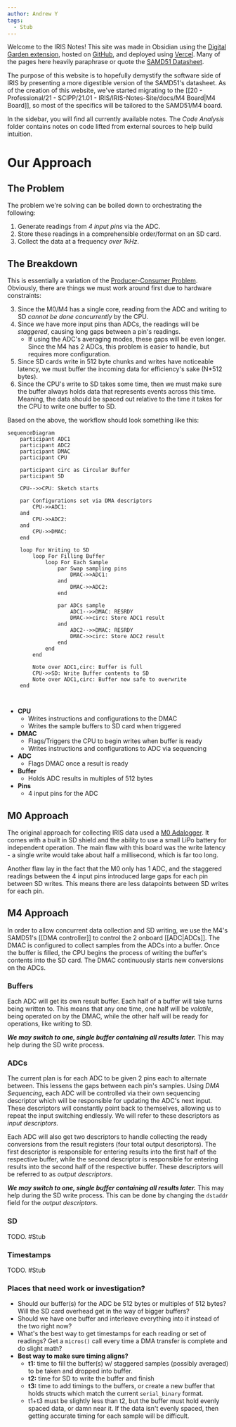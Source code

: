```yaml
---
author: Andrew Y
tags:
  - Stub
---
```


Welcome to the IRIS Notes! This site was made in Obsidian using the [Digital Garden extension](https://dg-docs.ole.dev/), hosted on [GitHub](https://github.com/Baron-Paelen/iris-notes-site), and deployed using [Vercel](https://vercel.com). Many of the pages here heavily paraphrase or quote the [SAMD51 Datasheet](https://ww1.microchip.com/downloads/aemDocuments/documents/MCU32/ProductDocuments/DataSheets/SAM-D5x-E5x-Family-Data-Sheet-DS60001507.pdf).

The purpose of this website is to hopefully demystify the software side of IRIS by presenting a more digestible version of the SAMD51's datasheet. As of the creation of this website, we've started migrating to the [[20 - Professional/21 - SCIPP/21.01 - IRIS/IRIS-Notes-Site/docs/M4 Board|M4 Board]], so most of the specifics will be tailored to the SAMD51/M4 board. 

In the sidebar, you will find all currently available notes. The *Code Analysis* folder contains notes on code lifted from external sources to help build intuition.
# Our Approach
## The Problem
The problem we're solving can be boiled down to orchestrating the following:
1. Generate readings from *4 input pins* via the ADC.
2. Store these readings in a comprehensible order/format on an SD card.
3. Collect the data at a frequency *over 1kHz*.

## The Breakdown
This is essentially a variation of the [Producer-Consumer Problem](https://en.wikipedia.org/wiki/Producer%E2%80%93consumer_problem). Obviously, there are things we must work around first due to hardware constraints:

3. Since the M0/M4 has a single core, reading from the ADC and writing to SD *cannot be done concurrently* by the CPU.
4. Since we have more input pins than ADCs, the readings will be *staggered*, causing long gaps between a pin's readings.
	- If using the ADC's averaging modes, these gaps will be even longer. Since the M4 has 2 ADCs, this problem is easier to handle, but requires more configuration.
5. Since SD cards write in 512 byte chunks and writes have noticeable latency, we must buffer the incoming data for efficiency's sake (N\*512 bytes).
6. Since the CPU's write to SD takes some time, then we must make sure the buffer always holds data that represents events across this time. Meaning, the data should be spaced out relative to the time it takes for the CPU to write one buffer to SD.

Based on the above, the workflow should look something like this:
```mermaid
sequenceDiagram
	participant ADC1
	participant ADC2
	participant DMAC
	participant CPU
	
	participant circ as Circular Buffer
	participant SD

	CPU-->>CPU: Sketch starts

	par Configurations set via DMA descriptors
		CPU->>ADC1: 
	and 
		CPU->>ADC2: 
	and
		CPU->>DMAC: 
	end

	loop For Writing to SD
		loop For Filling Buffer
			loop For Each Sample
				par Swap sampling pins
					DMAC->>ADC1: 
				and	
					DMAC->>ADC2: 
				end
				
				par ADCs sample
					ADC1-->>DMAC: RESRDY
					DMAC->>circ: Store ADC1 result
				and
					ADC2-->>DMAC: RESRDY
					DMAC->>circ: Store ADC2 result
				end
			end	
		end
		
		Note over ADC1,circ: Buffer is full
		CPU->>SD: Write Buffer contents to SD
		Note over ADC1,circ: Buffer now safe to overwrite
	end
			


```
- **CPU**
	- Writes instructions and configurations to the DMAC
	- Writes the sample buffers to SD card when triggered
- **DMAC**
	- Flags/Triggers the CPU to begin writes when buffer is ready
	- Writes instructions and configurations to ADC via sequencing
- **ADC**
	- Flags DMAC once a result is ready
- **Buffer**
	- Holds ADC results in multiples of 512 bytes
- **Pins**
	- 4 input pins for the ADC
## M0 Approach
The original approach for collecting IRIS data used a [M0 Adalogger](https://www.adafruit.com/product/2796). It comes with a built in SD shield and the ability to use a small LiPo battery for independent operation. The main flaw with this board was the write latency - a single write would take about half a millisecond, which is far too long. 

Another flaw lay in the fact that the M0 only has 1 ADC, and the staggered readings between the 4 input pins introduced large gaps for each pin between SD writes. This means there are less datapoints between SD writes for each pin.

## M4 Approach

In order to allow concurrent data collection and SD writing, we use the M4's SAMD51's [[DMA controller]] to control the 2 onboard [[ADC|ADCs]]. The DMAC is configured to collect samples from the ADCs into a buffer. Once the buffer is filled, the CPU begins the process of writing the buffer's contents into the SD card. The DMAC continuously starts new conversions on the ADCs.

### Buffers

Each ADC will get its own result buffer. Each half of a buffer will take turns being written to. This means that any one time, one half will be *volatile*, being operated on by the DMAC, while the other half will be ready for operations, like writing to SD.

***We may switch to one, single buffer containing all results later.*** This may help during the SD write process.

### ADCs

The current plan is for each ADC to be given 2 pins each to alternate between. This lessens the gaps between each pin's samples. Using *DMA Sequencing*, each ADC will be controlled via their own sequencing descriptor which will be responsible for updating the ADC's next input. These descriptors will constantly point back to themselves, allowing us to repeat the input switching endlessly. We will refer to these descriptors as *input descriptors.*

Each ADC will also get two descriptors to handle collecting the ready conversions from the result registers (four total output descriptors). The first descriptor is responsible for entering results into the first half of the respective buffer, while the second descriptor is responsible for entering results into the second half of the respective buffer. These descriptors will be referred to as *output descriptors*.

***We may switch to one, single buffer containing all results later.*** This may help during the SD write process. This can be done by changing the `dstaddr` field for the *output descriptors*.

### SD
TODO. #Stub 

### Timestamps
TODO. #Stub 

### Places that need work or investigation?
- Should our buffer(s) for the ADC be 512 bytes or multiples of 512 bytes? Will the SD card overhead get in the way of bigger buffers?
- Should we have one buffer and interleave everything into it instead of the two right now?
- What's the best way to get timestamps for each reading or set of readings? Get a `micros()` call every time a DMA transfer is complete and do slight math? 
- **Best way to make sure timing aligns?** 
	- **t1:** time to fill the buffer(s) w/ staggered samples (possibly averaged) to be taken and dropped into buffer. 
	- **t2:** time for SD to write the buffer and finish
	- **t3:** time to add timings to the buffers, or create a new buffer that holds structs which match the current `serial_binary` format.
	- t1+t3 must be slightly less than t2, but the buffer must hold evenly spaced data, or damn near it. If the data isn't evenly spaced, then getting accurate timing for each sample will be difficult.